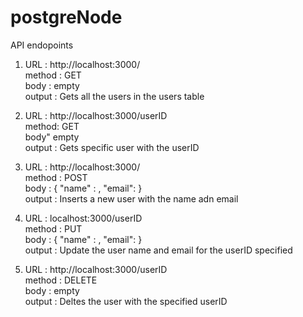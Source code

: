 # postgreNode

 API endopoints 
 1.  URL : http://localhost:3000/ \
     method : GET \
     body : empty \
     output : Gets all the users  in the users table 
    
 2.  URL : http://localhost:3000/userID \
     method: GET \
     body" empty \
     output : Gets specific user with the userID 
   
 3.  URL : http://localhost:3000/ \
     method : POST \
     body : { "name" : <enter name here> , "email":<enter email here> } \
     output : Inserts a new user with the name adn email  
     
 
 4.  URL : localhost:3000/userID \
     method : PUT \
     body : { "name" : <enter name here> , "email":<enter email here> } \
     output : Update the user name and email for the userID specified 
     
 5.  URL : http://localhost:3000/userID \
     method : DELETE \
     body : empty \
     output : Deltes the user with the specified userID 
